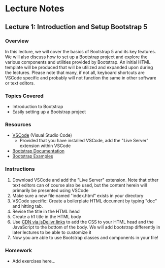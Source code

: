# Lecture Notes

## Lecture 1: Introduction and Setup Bootstrap 5

### Overview
In this lecture, we will cover the basics of Bootstrap 5 and its key features. We will also discuss how to set up a Bootstrap project and explore the various components and utilities provided by Bootstrap. An initial HTML template will be produced that will be utilized and expanded upon during the lectures. Please note that many, if not all, keyboard shortcuts are VSCode specific and probably will not function the same in other software or text editors.

### Topics Covered
- Introduction to Bootstrap
- Easily setting up a Bootstrap project

### Resources
- [VSCode](https://code.visualstudio.com/) (Visual Studio Code)
  - Provided that you have installed VSCode, add the "Live Server" extension within VSCode
- [Bootstrap Documentation](https://getbootstrap.com/docs/5.0/getting-started/introduction/)
- [Bootstrap Examples](https://getbootstrap.com/docs/5.0/examples/)

### Instructions
1. Download VSCode and add the "Live Server" extension. Note that other text editors can of course also be used, but the content herein will primarily be presented using VSCode
1. Make sure a new file named "index.html" exists in your directory
1. VSCode specific: Create a boilerplate HTML document by typing "doc" and hitting tab.
1. Revise the title in the HTML head
1. Create a h1 title in the HTML body
1. Use [CDN via jsDelivr links](https://getbootstrap.com/docs/5.0/getting-started/download/#cdn-via-jsdelivr) to add the CSS to your HTML head and the JavaScript to the bottom of the body. We will add bootstrap differently in later lectures to be able to customize it
1. Now you are able to use Bootstrap classes and components in your file!


### Homework
- Add exercises here...

